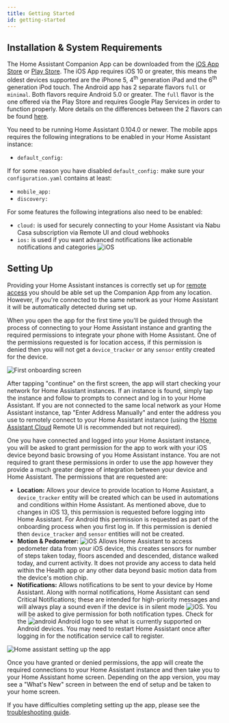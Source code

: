 ```yaml
---
title: Getting Started
id: getting-started
---
```


## Installation & System Requirements

The Home Assistant Companion App can be downloaded from the [iOS App Store](https://apps.apple.com/app/home-assistant-companion/id1099568401) or [Play Store](https://play.google.com/store/apps/details?id=io.homeassistant.companion.android). The iOS App requires iOS 10 or greater, this means the oldest devices supported are the iPhone 5, 4<sup>th</sup> generation iPad and the 6<sup>th</sup> generation iPod touch.  The Android app has 2 separate flavors `full` or `minimal`. Both flavors require Android 5.0 or greater. The `full` flavor is the one offered via the Play Store and requires Google Play Services in order to function properly. More details on the differences between the 2 flavors can be found [here](../core/android-flavors.md).

You need to be running Home Assistant 0.104.0 or newer. The mobile apps requires the following integrations to be enabled in your Home Assistant instance:
-   `default_config:`

If for some reason you have disabled `default_config:` make sure your `configuration.yaml` contains at least:
-   `mobile_app:`
-   `discovery:`

For some features the following integrations also need to be enabled:
-   `cloud:` is used for securely connecting to your Home Assistant via Nabu Casa subscription via Remote UI and cloud webhooks
-   `ios:` is used if you want advanced notifications like actionable notifications and categories ![iOS](/assets/apple.svg)

## Setting Up

Providing your Home Assistant instances is correctly set up for [remote access](https://www.home-assistant.io/docs/configuration/remote/) you should be able set up the Companion App from any location. However, if you're connected to the same network as your Home Assistant it will be automatically detected during set up.

When you open the app for the first time you'll be guided through the process of connecting to your Home Assistant instance and granting the required permissions to integrate your phone with Home Assistant. One of the permissions requested is for location access, if this permission is denied then you will not get a `device_tracker` or any `sensor` entity created for the device.

![First onboarding screen](/assets/Onboarding_start.jpg)

After tapping "continue" on the first screen, the app will start checking your network for Home Assistant instances. If an instance is found, simply tap the instance and follow to prompts to connect and log in to your Home Assistant. If you are not connected to the same local network as your Home Assistant instance, tap "Enter Address Manually" and enter the address you use to remotely connect to your Home Assistant instance (using the [Home Assistant Cloud](https://www.nabucasa.com/config/remote/) Remote UI is recommended but not required).

One you have connected and logged into your Home Assistant instance, you will be asked to grant permission for the app to work with your iOS device beyond basic browsing of you Home Assistant instance. You are not required to grant these permissions in order to use the app however they provide a much greater degree of integration between your device and Home Assistant. The permissions that are requested are:
*   **Location:** Allows your device to provide location to Home Assistant, a `device_tracker` entity will be created which can be used in automations and conditions within Home Assistant. As mentioned above, due to changes in iOS 13, this permission is requested before logging into Home Assistant.  For Android this permission is requested as part of the onboarding process when you first log in. If this permission is denied then `device_tracker` and `sensor` entities will not be created.
*   **Motion & Pedometer:** ![iOS](/assets/apple.svg) Allows Home Assistant to access pedometer data from your iOS device, this creates sensors for number of steps taken today, floors ascended and descended, distance walked today, and current activity. It does not provide any access to data held within the Health app or any other data beyond basic motion data from the device's motion chip.
*   **Notifications:** Allows notifications to be sent to your device by Home Assistant. Along with normal notifications, Home Assistant can send Critical Notifications; these are intended for high-priority messages and will always play a sound even if the device is in silent mode ![iOS](/assets/apple.svg). You will be asked to give permission for both notification types.  Check for the ![android](/assets/android.svg) Android logo to see what is currently supported on Android devices.  You may need to restart Home Assistant once after logging in for the notification service call to register.

![Home assistant setting up the app](/assets/Onboarding_connecting.gif)

Once you have granted or denied permissions, the app will create the required connections to your Home Assistant instance and then take you to your Home Assistant home screen. Depending on the app version, you may see a "What's New" screen in between the end of setup and be taken to your home screen.

If you have difficulties completing setting up the app, please see the [troubleshooting guide](../troubleshooting/setup.md).
